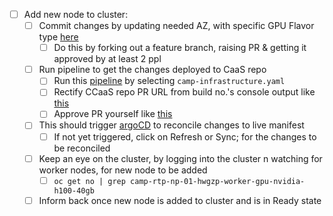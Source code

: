 - [ ] Add new node to cluster:
	- [ ] Commit changes by updating needed AZ, with specific GPU Flavor type [here](https://github.com/cisco-it-cloud-infrastructure/camp-config-nprd/blob/master/camp-rtp-np-01/components/camp-infrastructure.yaml#L124)
		- [ ] Do this by forking out a feature branch, raising PR & getting it approved by at least 2 ppl
	- [ ] Run pipeline to get the changes deployed to CaaS repo
		- [ ] Run this [pipeline](https://eps-jenkins-nprd.cisco.com/view/CAMP/job/Camp_Release_Pipeline_camp-rtp-np-01/build?delay=0sec) by selecting `camp-infrastructure.yaml`
		- [ ] Rectify CCaaS repo PR URL from build no.'s console output like [this](https://eps-jenkins-nprd.cisco.com/view/CAMP/job/Camp_Release_Pipeline_camp-rtp-np-01/106/console)
		- [ ] Approve PR yourself like [this](https://github.com/ContainerPlatformHub/ccaas-camp-app/pull/41)
	- [ ] This should trigger [argoCD](https://camp-rtp-np-01-k8s-gitops.cisco.com/applications/argocd/camp-infrastructure?view=tree&resource=) to reconcile changes to live manifest
		- [ ] If not yet triggered, click on Refresh or Sync; for the changes to be reconciled
	- [ ] Keep an eye on the cluster, by logging into the cluster n watching for worker nodes, for new node to be added
		- [ ] `oc get no | grep camp-rtp-np-01-hwgzp-worker-gpu-nvidia-h100-40gb`
	- [ ] Inform back once new node is added to cluster and is in Ready state